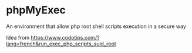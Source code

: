 # phpMyExec
An environment that allow php root shell scripts execution in a secure way

Idea from https://www.codotips.com/?lang=french&run_exec_php_scripts_suid_root

